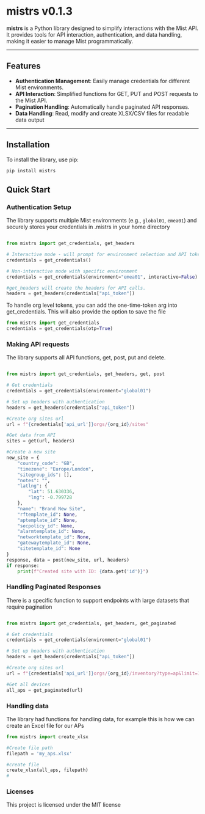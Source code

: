 
# mistrs v0.1.3

**mistrs** is a Python library designed to simplify interactions with the Mist API. It provides tools for API interaction, authentication, and data handling, making it easier to manage Mist programmatically.

---

## Features

- **Authentication Management**: Easily manage credentials for different Mist environments.
- **API Interaction**: Simplified functions for GET, PUT and POST requests to the Mist API.
- **Pagination Handling**: Automatically handle paginated API responses.
- **Data Handling**: Read, modify and create XLSX/CSV files for readable data output

---

## Installation

To install the library, use pip:

```bash
pip install mistrs 
```

## Quick Start

### Authentication Setup

The library supports multiple Mist environments (e.g., `global01`, `emea01`) and securely stores your credentials in .mistrs in your home directory

```python

from mistrs import get_credentials, get_headers

# Interactive mode - will prompt for environment selection and API token
credentials = get_credentials()

# Non-interactive mode with specific environment
credentials = get_credentials(environment="emea01", interactive=False)

#get_headers will create the headers for API calls.
headers = get_headers(credentials["api_token"])


```

To handle org level tokens, you can add the one-time-token arg into get_credentials. This will also provide the option to save the file

```python
from mistrs import get_credentials
credentials = get_credentials(otp=True)

```


### Making API requests

The library supports all API functions, get, post, put and delete.

```python

from mistrs import get_credentials, get_headers, get, post

# Get credentials
credentials = get_credentials(environment="global01")

# Set up headers with authentication
headers = get_headers(credentials["api_token"])

#Create org sites url
url = f"{credentials['api_url']}orgs/{org_id}/sites"

#Get data from API
sites = get(url, headers)

#Create a new site
new_site = {
    "country_code": "GB",
    "timezone": "Europe/London",
    "sitegroup_ids": [],
    "notes": "",
    "latlng": {
        "lat": 51.630336,
        "lng": -0.799728
    },
    "name": "Brand New Site",
    "rftemplate_id": None,
    "aptemplate_id": None,
    "secpolicy_id": None,
    "alarmtemplate_id": None,
    "networktemplate_id": None,
    "gatewaytemplate_id": None,
    "sitetemplate_id": None
}
response, data = post(new_site, url, headers)
if response:
    print(f"Created site with ID: {data.get('id')}")

```

### Handling Paginated Responses
There is a specific function to support endpoints with large datasets that require pagination

```python

from mistrs import get_credentials, get_headers, get_paginated

# Get credentials
credentials = get_credentials(environment="global01")

# Set up headers with authentication
headers = get_headers(credentials["api_token"])

#Create org sites url
url = f"{credentials['api_url']}orgs/{org_id}/inventory?type=ap&limit=10"

#Get all devices
all_aps = get_paginated(url)
```
### Handling data

The library had functions for handling data, for example this is how we can create an Excel file for our APs

```python
from mistrs import create_xlsx

#Create file path
filepath = 'my_aps.xlsx'

#create file
create_xlsx(all_aps, filepath)
#

```
### Licenses
This project is licensed under the MIT license